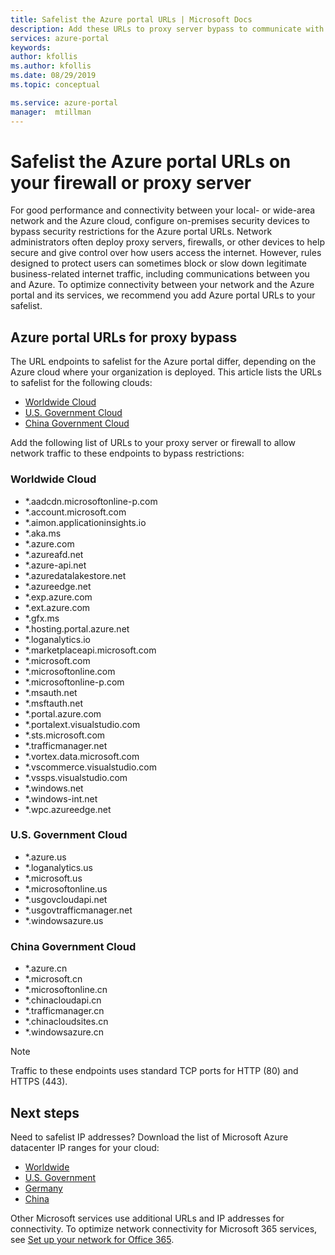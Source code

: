 ```yaml
---
title: Safelist the Azure portal URLs | Microsoft Docs 
description: Add these URLs to proxy server bypass to communicate with the Azure portal and its services
services: azure-portal
keywords: 
author: kfollis
ms.author: kfollis
ms.date: 08/29/2019
ms.topic: conceptual

ms.service: azure-portal
manager:  mtillman
---
```

# Safelist the Azure portal URLs on your firewall or proxy server

For good performance and connectivity between your local- or wide-area network and the Azure cloud, configure on-premises security devices to bypass security restrictions for the Azure portal URLs. Network administrators often deploy proxy servers, firewalls, or other devices to help secure and give control over how users access the internet. However, rules designed to protect users can sometimes block or slow down legitimate business-related internet traffic, including communications between you and Azure. To optimize connectivity between your network and the Azure portal and its services, we recommend you add Azure portal URLs to your safelist.

## Azure portal URLs for proxy bypass

The URL endpoints to safelist for the Azure portal differ, depending on the Azure cloud where your organization is deployed. This article lists the URLs to safelist for the following clouds:

* [Worldwide Cloud](#worldwide-cloud)
* [U.S. Government Cloud](#us-government-cloud)
* [China Government Cloud](#china-government-cloud)

Add the following list of URLs to your proxy server or firewall to allow network traffic to these endpoints to bypass restrictions:

### Worldwide Cloud

* *.aadcdn.microsoftonline-p.com
* *.account.microsoft.com
* *.aimon.applicationinsights.io
* *.aka.ms
* *.azure.com
* *.azureafd.net
* *.azure-api.net
* *.azuredatalakestore.net
* *.azureedge.net
* *.exp.azure.com
* *.ext.azure.com
* *.gfx.ms
* *.hosting.portal.azure.net
* *.loganalytics.io
* *.marketplaceapi.microsoft.com
* *.microsoft.com
* *.microsoftonline.com
* *.microsoftonline-p.com
* *.msauth.net
* *.msftauth.net
* *.portal.azure.com
* *.portalext.visualstudio.com
* *.sts.microsoft.com
* *.trafficmanager.net
* *.vortex.data.microsoft.com
* *.vscommerce.visualstudio.com
* *.vssps.visualstudio.com
* *.windows.net
* *.windows-int.net
* *.wpc.azureedge.net

### U.S. Government Cloud

* *.azure.us
* *.loganalytics.us
* *.microsoft.us
* *.microsoftonline.us
* *.usgovcloudapi.net
* *.usgovtrafficmanager.net
* *.windowsazure.us

### China Government Cloud

* *.azure.cn
* *.microsoft.cn
* *.microsoftonline.cn
* *.chinacloudapi.cn
* *.trafficmanager.cn
* *.chinacloudsites.cn
* *.windowsazure.cn

> [!NOTE]
> Traffic to these endpoints uses standard TCP ports for HTTP (80) and HTTPS (443).
>
>
## Next steps

Need to safelist IP addresses? Download the list of Microsoft Azure datacenter IP ranges for your cloud:

* [Worldwide](https://www.microsoft.com/download/details.aspx?id=56519)
* [U.S. Government](http://www.microsoft.com/download/details.aspx?id=57063)
* [Germany](http://www.microsoft.com/download/details.aspx?id=57064)
* [China](http://www.microsoft.com/download/details.aspx?id=57062)

Other Microsoft services use additional URLs and IP addresses for connectivity. To optimize network connectivity for Microsoft 365 services, see [Set up your network for Office 365](/office365/enterprise/set-up-network-for-office-365).

